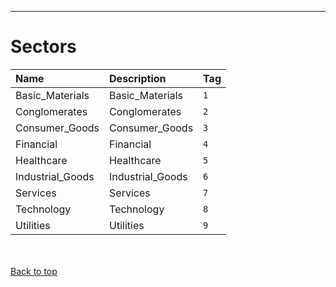 
---


# Sectors #

| **Name** | **Description** | **Tag** |
|:---------|:----------------|:--------|
| Basic\_Materials | Basic\_Materials | `1`     |
| Conglomerates | Conglomerates   | `2`     |
| Consumer\_Goods | Consumer\_Goods | `3`     |
| Financial | Financial       | `4`     |
| Healthcare | Healthcare      | `5`     |
| Industrial\_Goods | Industrial\_Goods | `6`     |
| Services | Services        | `7`     |
| Technology | Technology      | `8`     |
| Utilities | Utilities       | `9`     |

<br></br>
[Back to top](enumSectors#.md)